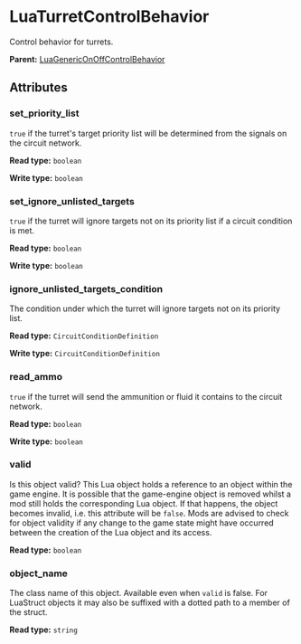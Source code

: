 # LuaTurretControlBehavior

Control behavior for turrets.

**Parent:** [LuaGenericOnOffControlBehavior](LuaGenericOnOffControlBehavior.md)

## Attributes

### set_priority_list

`true` if the turret's target priority list will be determined from the signals on the circuit network.

**Read type:** `boolean`

**Write type:** `boolean`

### set_ignore_unlisted_targets

`true` if the turret will ignore targets not on its priority list if a circuit condition is met.

**Read type:** `boolean`

**Write type:** `boolean`

### ignore_unlisted_targets_condition

The condition under which the turret will ignore targets not on its priority list.

**Read type:** `CircuitConditionDefinition`

**Write type:** `CircuitConditionDefinition`

### read_ammo

`true` if the turret will send the ammunition or fluid it contains to the circuit network.

**Read type:** `boolean`

**Write type:** `boolean`

### valid

Is this object valid? This Lua object holds a reference to an object within the game engine. It is possible that the game-engine object is removed whilst a mod still holds the corresponding Lua object. If that happens, the object becomes invalid, i.e. this attribute will be `false`. Mods are advised to check for object validity if any change to the game state might have occurred between the creation of the Lua object and its access.

**Read type:** `boolean`

### object_name

The class name of this object. Available even when `valid` is false. For LuaStruct objects it may also be suffixed with a dotted path to a member of the struct.

**Read type:** `string`

